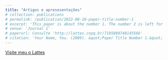```yaml
---
title: "Artigos e apresesentações"
# collection: publications
# permalink: /publication/2022-08-18-paper-title-number-1
# excerpt: 'This paper is about the number 1. The number 2 is left for future work.'
# venue: 'Journal 1'
# paperurl: Consulte 'http://lattes.cnpq.br/7195080748145566'
# citation: 'Your Name, You. (2009). &quot;Paper Title Number 1.&quot; <i>Journal 1</i>. 1(1).'
---
```

 <a href="http://lattes.cnpq.br/7195080748145566" target="_top">Visite meu o Lattes</a>